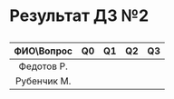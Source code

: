 # Результат ДЗ №2 

## 
|ФИО\Вопрос| Q0 | Q1 | Q2 | Q3 |
|:------:|:------:|:---------:|:---------:|:---------:|
|Федотов Р.| | | | |
|Рубенчик М.| | | | |

